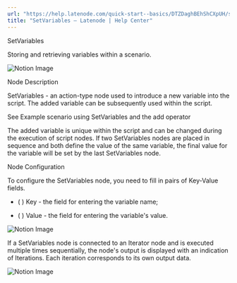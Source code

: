 ```yaml
---
url: "https://help.latenode.com/quick-start--basics/DTZDaghBEhShCXpUH/setvariables/kEYxeVVrnrRREzk"
title: "SetVariables – Latenode | Help Center"
---
```


 SetVariables

Storing and retrieving variables within a scenario.


![Notion Image](https://www.notion.so/image/https%A%F%Fs-us-west-.amazonaws.com%Fsecure.notion-static.com%Ffaf--cbc-a-aabed%FUntitled.png?table=block&id=d-a--da-ccdc&cache=v)

 Node Description

SetVariables \- an action-type node used to introduce a new variable into the script. The added variable can be subsequently used within the script.

See Example scenario using SetVariables and the add operator



The added variable is unique within the script and can be changed during the execution of script nodes. If two SetVariables nodes are placed in sequence and both define the value of the same variable, the final value for the variable will be set by the last SetVariables node.

 Node Configuration

To configure the SetVariables node, you need to fill in pairs of Key-Value fields.

- (  ) Key \- the field for entering the variable name;

- (  ) Value \- the field for entering the variable's value.

![Notion Image](https://www.notion.so/image/attachment%Aeba-eb-cb-b-bed%Achrome_fMOSSVjL.png?table=block&id=bfd-a-a-bfb-eceaea&cache=v)

If a SetVariables node is connected to an Iterator node and is executed multiple times sequentially, the node's output is displayed with an indication of Iterations. Each iteration corresponds to its own output data.

![Notion Image](https://www.notion.so/image/https%A%F%Fprod-files-secure.s.us-west-.amazonaws.com%Ffbefde--fff--dca%Fcb-b-c-baba-ffaee%FUntitled.png?table=block&id=d-a-d-ce-fefc&cache=v)